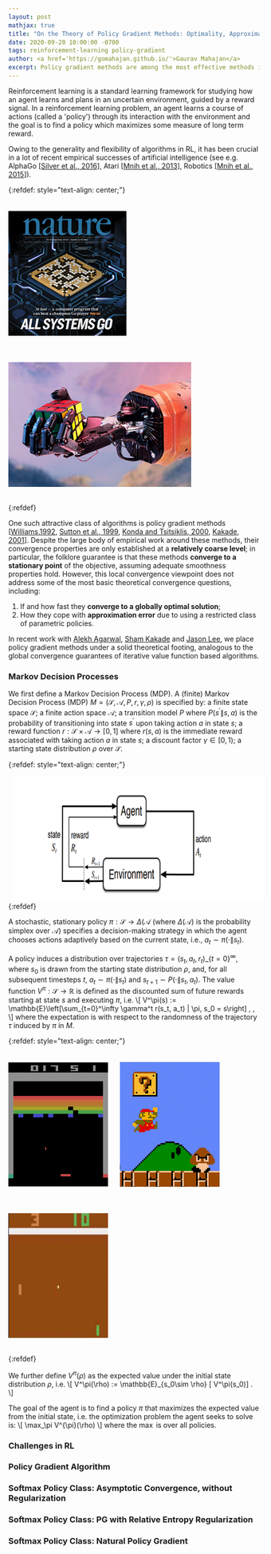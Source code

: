```yaml
---
layout: post
mathjax: true
title: "On the Theory of Policy Gradient Methods: Optimality, Approximation, and Distribution Shift"
date: 2020-09-20 10:00:00 -0700
tags: reinforcement-learning policy-gradient
author: <a href='https://gomahajan.github.io/'>Gaurav Mahajan</a>
excerpt: Policy gradient methods are among the most effective methods in challenging reinforcement learning problems with large state and/or action spaces. However, little is known about even their most basic theoretical convergence properties, including &#58; if and how fast they converge to a globally optimal solution or how they cope with approximation error due to using a restricted class of parametric policies. This work provides provable characterizations of the computational, approximation, and sample size properties of policy gradient methods in the context of discounted Markov Decision Processes (MDPs). We focus on both &#58; "tabular" policy parameterization, where the optimal policy is contained in the class and where we show global convergence to the optimal policy; and parametric policy classes (considering both log-linear and neural policy classes), which may not contain the optimal policy and where we provide agnostic learning results. One central contribution of this work is in providing approximation guarantees that are average case -- which avoid explicit worst-case dependencies on the size of state space -- by making a formal connection to supervised learning under distribution shift. This characterization shows an important interplay between estimation error, approximation error, and exploration (as characterized through a precisely defined condition number).
---
```


Reinforcement learning is a standard learning framework for studying how an agent learns and plans in an uncertain environment, guided by a reward signal. In a reinforcement learning problem, an agent learns a course of actions (called a 'policy') through its interaction with the environment and the goal is to find a policy which maximizes some measure of long term reward. 

Owing to the generality and flexibility of algorithms in RL, it has been crucial in a lot of recent empirical successes of artificial intelligence (see e.g. AlphaGo [[Silver et al., 2016]()], Atari [[Mnih et al., 2013]()], Robotics [[Mnih et al., 2015]()]).

{:refdef: style="text-align: center;"}
<div>
  <!--<img src="/assets/2020-09-20-policy-gradient/atari-breakout.png" width="200" height="250" style="margin: 20px 20px 20px 0px">
  <img src="/assets/2020-09-20-policy-gradient/mario.png" width="200" height="250" style="margin: 20px 20px 20px 0px">
  <img src="/assets/2020-09-20-policy-gradient/atari-pong.png" width="200" height="250" style="margin: 20px 20px 30px 0px">-->
  <img src="/assets/2020-09-20-policy-gradient/go.png" width="237" height="250" style="margin: 20px 40px 30px 0px">
  <img src="/assets/2020-09-20-policy-gradient/shadowhandc.png" width="367" height="250" style="margin: 20px 40px 30px 0px">
</div>
{:refdef}

One such attractive class of algorithms is policy gradient methods [[Williams,1992](), [Sutton et al., 1999](), [Konda and Tsitsiklis, 2000](), [Kakade, 2001]()]. Despite the large body of empirical work around these methods, their convergence properties are only established at a **relatively coarse level**; in particular, the folklore guarantee is that these methods **converge to a stationary point** of the objective, assuming adequate smoothness properties hold.  However, this local convergence viewpoint does not address some of the most basic theoretical convergence questions, including:
  1. If and how fast they **converge to a globally optimal solution**; 
  2. How they cope with **approximation error** due to using a restricted class of parametric policies.

In recent work with [Alekh Agarwal](), [Sham Kakade]() and [Jason Lee](), we place policy gradient methods under a solid theoretical footing,
analogous to the global convergence guarantees of iterative value function based algorithms.

### Markov Decision Processes

We first define a Markov Decision Process (MDP). A (finite) Markov Decision Process (MDP) $M = (\mathcal{S}, \mathcal{A}, P, r, \gamma,\rho)$ is specified by: a finite state space $\mathcal{S}$; a finite action space $\mathcal{A}$; a transition model $P$ 
where $P(s^\prime \| s, a)$ is the probability of transitioning into state $s^\prime$ upon taking action $a$ in state $s$; a reward function $r: \mathcal{S}\times \mathcal{A} \to [0,1]$ where $r(s,a)$ is the immediate reward associated with taking action $a$ in state $s$; a discount factor $\gamma \in [0, 1)$; a starting state distribution $\rho$ over $\mathcal{S}$.

{:refdef: style="text-align: center;"}
<div>
  <img src="/assets/2020-09-20-policy-gradient/mdp.png" width="700" height="250" style="margin: 0px 10px 0px 10px">
</div>
{:refdef}

A stochastic, stationary policy $\pi: \mathcal{S} \to \Delta(\mathcal{A}$  (where $\Delta(\mathcal{A})$ is the probability simplex over $\mathcal{A}$) specifies a decision-making strategy in which the agent chooses actions adaptively based on the current state, i.e., $a_t \sim \pi(\cdot \|s_t)$.

A policy induces a distribution over trajectories $\tau = (s_t, a_t, r_t)\_\{t=0\}^\infty$, where $s_0$ is drawn from the starting state distribution $\rho$, and, for all subsequent timesteps $t$, $a_t \sim \pi(\cdot \| s_t)$ and $s_{t+1} \sim P(\cdot \| s_t, a_t)$. The value function $V^\pi: \mathcal{S} \to  \mathbb{R}$ is defined as the discounted sum of future rewards starting at state $s$ and executing $\pi$, i.e.
\\[
V^\pi(s) := \mathbb{E}\left[\sum_{t=0}^\infty \gamma^t r(s_t, a_t)
\| \pi, s_0 = s\right] \, ,
\\] where the expectation is with respect to the randomness of the trajectory $\tau$ induced by $\pi$ in $M$.

{:refdef: style="text-align: center;"}
<div>
  <img src="/assets/2020-09-20-policy-gradient/atari-breakout.png" width="200" height="250" style="margin: 20px 20px 30px 0px">
  <img src="/assets/2020-09-20-policy-gradient/mario.png" width="200" height="250" style="margin: 20px 20px 30px 0px">
  <img src="/assets/2020-09-20-policy-gradient/atari-pong.png" width="200" height="250" style="margin: 20px 20px 30px 0px">
</div>
{:refdef}

We further define $V^\pi(\rho)$ as the expected value under the initial state distribution $\rho$, i.e. 
\\[
V^\pi(\rho) := \mathbb{E}\_{s_0\sim \rho} [ V^\pi(s_0)] .
\\]

The goal of the agent is to find a policy $\pi$ that maximizes the expected value from the initial state, i.e. the optimization problem the agent seeks to solve is: 
\\[
\max_\pi V^{\pi}(\rho)
\\]
where the $\max$ is over all policies.

### Challenges in RL


### Policy Gradient Algorithm

### Softmax Policy Class: Asymptotic Convergence, without Regularization

### Softmax Policy Class: PG with Relative Entropy Regularization

### Softmax Policy Class: Natural Policy Gradient
